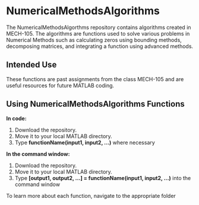 # NumericalMethodsAlgorithms
The NumericalMethodsAlgorthms repository contains algorithms created in MECH-105. The algorithms are functions used to solve various problems in Numerical Methods such as calculating zeros using bounding methods, decomposing matrices, and integrating a function using advanced methods.

## Intended Use
These functions are past assignments from the class MECH-105 and are useful resources for future MATLAB coding.

## Using NumericalMethodsAlgorithms Functions
**In code:**
1. Download the repository.
2. Move it to your local MATLAB directory.
3. Type **functionName(input1, input2, ...)** where necessary

**In the command window:**
1. Download the repository.
2. Move it to your local MATLAB directory.
3. Type **[output1, output2, ...] = functionName(input1, input2, ...)** into the command window

To learn more about each function, navigate to the appropriate folder
